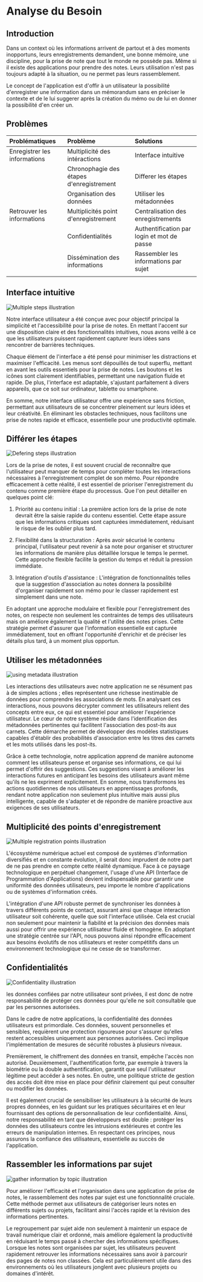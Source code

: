 # Analyse du Besoin

## Introduction

Dans un context où les informations arrivent de partout et à des moments inopportuns, leurs enregistrements demandent, une bonne mémoire, une discipline, pour la prise de note que tout le monde ne possède pas. Même si il existe des applications pour prendre des notes. Leurs utilisation n'est pas toujours adapté à la situation, ou ne permet pas leurs rassemblement.

Le concept de l'application est d'offir à un utilisateur la possibilité d'enregistrer une information dans un mémorandum sans en préciser le contexte et de le lui suggerer après la création du mémo ou de lui en donner la possibilité d'en créer un.

## Problèmes

|Problématiques   |Problème    |Solutions      |
|:--------------|:-------------|:--------------|
|Enregistrer les informations   |Multiplicité des intéractions|Interface intuitive|
|                               |Chronophagie des étapes d'enregistrement  |Differer les étapes|
|                               |Organisation des données| Utiliser les métadonnées|
|Retrouver les informations     |Multiplicités point d'enregistrement |Centralisation des enregistrements  |
|                               |Confidentialités | Authentification par login et mot de passe    |
|                               |Dissémination des informations| Rassembler les informations par sujet|
||||

## Interface intuitive

![Multiple steps illustration](assets/needsAnalysis-intuitiveInterface.jpg)

Notre interface utilisateur a été conçue avec pour objectif principal la simplicité et l'accessibilité pour la prise de notes. En mettant l'accent sur une disposition claire et des fonctionnalités intuitives, nous avons veillé à ce que les utilisateurs puissent rapidement capturer leurs idées sans rencontrer de barrières techniques.

Chaque élément de l'interface a été pensé pour minimiser les distractions et maximiser l'efficacité. Les menus sont dépouillés de tout superflu, mettant en avant les outils essentiels pour la prise de notes. Les boutons et les icônes sont clairement identifiables, permettant une navigation fluide et rapide. De plus, l'interface est adaptable, s'ajustant parfaitement à divers appareils, que ce soit sur ordinateur, tablette ou smartphone.

En somme, notre interface utilisateur offre une expérience sans friction, permettant aux utilisateurs de se concentrer pleinement sur leurs idées et leur créativité. En éliminant les obstacles techniques, nous facilitons une prise de notes rapide et efficace, essentielle pour une productivité optimale.

## Différer les étapes

![Defering steps illustration](assets/needsAnalysis-deferring_steps.jpg)

Lors de la prise de notes, il est souvent crucial de reconnaître que l'utilisateur peut manquer de temps pour compléter toutes les interactions nécessaires à l'enregistrement complet de son mémo. Pour répondre efficacement à cette réalité, il est essentiel de prioriser l'enregistrement du contenu comme première étape du processus. Que l'on peut détailler en quelques point clé:

1. Priorité au contenu initial : La première action lors de la prise de note devrait être la saisie rapide du contenu essentiel. Cette étape assure que les informations critiques sont capturées immédiatement, réduisant le risque de les oublier plus tard.

2. Flexibilité dans la structuration : Après avoir sécurisé le contenu principal, l'utilisateur peut revenir à sa note pour organiser et structurer les informations de manière plus détaillée lorsque le temps le permet. Cette approche flexible facilite la gestion du temps et réduit la pression immédiate.

3. Intégration d'outils d'assistance : L'intégration de fonctionnalités telles que la suggestion d'association au notes donnera la possibilité d'organiser rapidement son mémo pour le classer rapidement est simplement dans une note.

En adoptant une approche modulaire et flexible pour l'enregistrement des notes, on respecte non seulement les contraintes de temps des utilisateurs mais on améliore également la qualité et l'utilité des notes prises. Cette stratégie permet d'assurer que l'information essentielle est capturée immédiatement, tout en offrant l'opportunité d'enrichir et de préciser les détails plus tard, à un moment plus opportun.

## Utiliser les métadonnées

![using metadata illustration](assets/needsAnalysis-Using_metadata.jpg)

Les interactions des utilisateurs avec notre application ne se résument pas à de simples actions ; elles représentent une richesse inestimable de données pour comprendre les associations de mots. En analysant ces interactions, nous pouvons décrypter comment les utilisateurs relient des concepts entre eux, ce qui est essentiel pour améliorer l'expérience utilisateur. Le cœur de notre système réside dans l'identification des métadonnées pertinentes qui facilitent l'association des post-its aux carnets. Cette démarche permet de développer des modèles statistiques capables d'établir des probabilités d'association entre les titres des carnets et les mots utilisés dans les post-its.

Grâce à cette technologie, notre application apprend de manière autonome comment les utilisateurs pense et organise ses informations, ce qui lui permet d'offrir des suggestions. Ces suggestions visent à améliorer les interactions futures en anticipant les besoins des utilisateurs avant même qu'ils ne les expriment explicitement. En somme, nous transformons les actions quotidiennes de nos utilisateurs en apprentissages profonds, rendant notre application non seulement plus intuitive mais aussi plus intelligente, capable de s'adapter et de répondre de manière proactive aux exigences de ses utilisateurs.

## Multiplicité des points d'enregistrement

![Multiple registration points illustration](assets/needsAnalysis-Multiple_registration_points.jpg)

L'écosystème numérique actuel est composé de systèmes d'information diversifiés et en constante évolution, il serait donc imprudent de notre part de ne pas prendre en compte cette réalité dynamique. Face à ce paysage technologique en perpétuel changement, l'usage d'une API (Interface de Programmation d'Applications) devient indispensable pour garantir une uniformité des données utilisateurs, peu importe le nombre d'applications ou de systèmes d'information créés.

L'intégration d'une API robuste permet de synchroniser les données à travers différents points de contact, assurant ainsi que chaque interaction utilisateur soit cohérente, quelle que soit l'interface utilisée. Cela est crucial non seulement pour maintenir la fiabilité et la précision des données mais aussi pour offrir une expérience utilisateur fluide et homogène. En adoptant une stratégie centrée sur l'API, nous pouvons ainsi répondre efficacement aux besoins évolutifs de nos utilisateurs et rester compétitifs dans un environnement technologique qui ne cesse de se transformer.

## Confidentialités

![Confidentiality illustration](assets/needsAnalysis-Confidentiality.jpg)

les données confiées par notre utilisateur sont privées, il est donc de notre responsabilité de protéger ces données pour qu'elle ne soit consultable que par les personnes autorisées.

Dans le cadre de notre applications, la confidentialité des données utilisateurs est primordiale. Ces données, souvent personnelles et sensibles, requièrent une protection rigoureuse pour s'assurer qu'elles restent accessibles uniquement aux personnes autorisées. Ceci implique l'implémentation de mesures de sécurité robustes à plusieurs niveaux.

Premièrement, le chiffrement des données en transit, empêche l'accès non autorisé. Deuxièmement, l'authentification forte, par exemple à travers la biométrie ou la double authentification, garantit que seul l'utilisateur légitime peut accéder à ses notes. En outre, une politique stricte de gestion des accès doit être mise en place pour définir clairement qui peut consulter ou modifier les données.

Il est également crucial de sensibiliser les utilisateurs à la sécurité de leurs propres données, en les guidant sur les pratiques sécuritaires et en leur fournissant des options de personnalisation de leur confidentialité. Ainsi, notre responsabilité en tant que développeurs est double : protéger les données des utilisateurs contre les intrusions extérieures et contre les erreurs de manipulation internes. En respectant ces principes, nous assurons la confiance des utilisateurs, essentielle au succès de l'application.

## Rassembler les informations par sujet

![gather information by topic illustration](assets/needsAnalysis-byTopic.jpg)

Pour améliorer l'efficacité et l'organisation dans une application de prise de notes, le rassemblement des notes par sujet est une fonctionnalité cruciale. Cette méthode permet aux utilisateurs de catégoriser leurs notes en différents sujets ou projets, facilitant ainsi l'accès rapide et la révision des informations pertinentes.

Le regroupement par sujet aide non seulement à maintenir un espace de travail numérique clair et ordonné, mais améliore également la productivité en réduisant le temps passé à chercher des informations spécifiques. Lorsque les notes sont organisées par sujet, les utilisateurs peuvent rapidement retrouver les informations nécessaires sans avoir à parcourir des pages de notes non classées. Cela est particulièrement utile dans des environnements où les utilisateurs jonglent avec plusieurs projets ou domaines d'intérêt.
